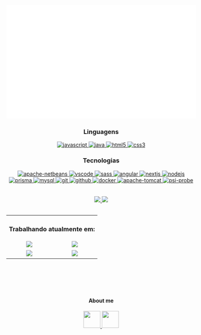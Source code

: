 <div align="center">
	<a href="https://github.com/DexDevLab/dexdevlab">
		<img src="src/banner.svg" width="1000" height="300"/>
    </a>
<div>
<div align="center">
	<h3>Linguagens</h3>
	<a href="https://developer.mozilla.org/en-US/docs/Web/JavaScript">
        <img 
			width="45em"
  			height="45em"
			src="https://cdn.jsdelivr.net/gh/devicons/devicon/icons/javascript/javascript-original.svg" 
			alt="javascript"/>
    	</a>
    <a href="https://www.java.com">
        <img 
			width="45em"
  			height="45em"
			src="https://www.svgrepo.com/show/184143/java.svg" 
			alt="java"/>
    	</a>
	<a href="https://developer.mozilla.org/pt-BR/docs/Web/HTML">
        <img
			width="45em"
  			height="45em"
			src="https://cdn.jsdelivr.net/gh/devicons/devicon/icons/html5/html5-plain.svg" 
			alt="html5"/>
    </a>
    <a href="https://developer.mozilla.org/pt-BR/docs/Web/CSS">
    	<img 
			width="45em"
  			height="45em"
			src="https://cdn.jsdelivr.net/gh/devicons/devicon/icons/css3/css3-plain.svg" 
			alt="css3"/>
    </a>
	<br>
	<h3>Tecnologias</h3>
	<a href="https://netbeans.apache.org">
		<img 
			width="45em"
  			height="45em"
			src="https://upload.wikimedia.org/wikipedia/commons/thumb/9/98/Apache_NetBeans_Logo.svg/640px-Apache_NetBeans_Logo.svg.png" 
			alt="apache-netbeans"/>
	</a>
    <a href="https://code.visualstudio.com/">
        <img 
			width="45em"
  			height="45em"
			src="https://cdn.jsdelivr.net/gh/devicons/devicon/icons/vscode/vscode-original.svg" 
			alt="vscode" />
    </a>
    <a href="https://sass-lang.com">
        <img 
			width="45em"
  			height="45em"
			src="https://www.svgrepo.com/show/349502/sass.svg" 
			alt="sass"/>
    </a>
    <a href="https://angular.io">
    	<img 
			width="45em"
  			height="45em"
			src="https://www.svgrepo.com/show/353396/angular-icon.svg" 
			alt="angular"/>
    </a>
    <a href="https://nextjs.org/">
    	<img 
			width="45em"
  			height="45em"
			src="https://www.rlogical.com/wp-content/uploads/2021/08/Rlogical-Blog-Images-thumbnail.png" 
			alt="nextjs"/>
    </a>
    <a href="https://nodejs.org">
        <img 
			width="45em"
  			height="45em"
			src="https://cdn.jsdelivr.net/gh/devicons/devicon/icons/nodejs/nodejs-original.svg" 
			alt="nodejs"/>
    </a>
    <a href="https://www.prisma.io">
        <img 
			width="45em"
  			height="45em"
			src="https://cdn.changelog.com/uploads/icons/topics/3L8/icon_large.png?v=63693703596" 
			alt="prisma"/>
    </a>
    <a href="https://www.mysql.com">
        <img 
			width="45em"
  			height="45em"
			src="https://styles.redditmedia.com/t5_2qm6k/styles/communityIcon_dhjr6guc03x51.png" 
			alt="mysql"/>
    </a>
    <a href="https://git-scm.com/">
        <img 
			width="45em"
  			height="45em"
			src="https://cdn.jsdelivr.net/gh/devicons/devicon/icons/git/git-original.svg" 
			alt="git"/>
    </a>
    <a href="https://github.com">
        <img 
			width="45em"
  			height="45em"
			src="https://www.svgrepo.com/show/94698/github.svg" 
			alt="github"/>
    </a>
    <a href="https://www.docker.com">
        <img 
			width="45em"
  			height="45em"
			src="https://www.svgrepo.com/show/353659/docker-icon.svg" 
			alt="docker"/>
    </a>
	<a href="https://tomcat.apache.org">
        <img 
			width="45em"
  			height="45em"
			src="https://www.svgrepo.com/show/354454/tomcat.svg" 
			alt="apache-tomcat"/>
    </a>
	<a href="https://github.com/psi-probe/psi-probe">
        <img 
			width="45em"
  			height="45em"
			src="https://psi-probe.github.io/psi-probe/images/psi-probe-banner.jpg" 
			alt="psi-probe"/>
	</a>
<div>
<br><br>
<div align="center">
<a href="https://github.com/dexdevlab">
    <img 
		height="150em"
		src="https://github-readme-stats.vercel.app/api?username=dexdevlab&show_icons=true&include_all_commits=true&count_private=true&bg_color=30,10041f,83708c&title_color=fff&text_color=fff"/>
</a>
<a href="https://github.com/dexdevlab">
    <img 
		height="150em"
		src="https://github-readme-stats.vercel.app/api/top-langs/?username=dexdevlab&show_icons=true&include_all_commits=true&count_private=true&layout=compact&bg_color=30,83708c,10041f&title_color=fff&text_color=fff"/>
</a>
</div>
<div align="center">
<br>
	<table>
		<tr>
			<th colspan=2>
			<h3>Trabalhando atualmente em:</h3>
		</th>
		</tr>
		<tr>
			<td align="center">
			<a href="https://github.com/DexDevLab/flem-ppe-frontend">
    <img 
		height="120em"
		src="https://github-readme-stats.vercel.app/api/pin/?username=DexDevLab&repo=flem-ppe-frontend&bg_color=30,5f5066,10041f&title_color=000&text_color=fff"/>
				</a></td>
			<td align="center">
			<a href="https://github.com/DexDevLab/flem-ppe-backend">
    <img 
		height="120em"
		src="https://github-readme-stats.vercel.app/api/pin/?username=DexDevLab&repo=flem-ppe-backend&bg_color=30,5f5066,10041f&title_color=000&text_color=fff"/>
</a></td>
		</tr>
		<tr>
			<td align="center">
			<a href="https://github.com/DexDevLab/flem-bd-dominio-api">
    <img 
		height="120em"
		src="https://github-readme-stats.vercel.app/api/pin/?username=DexDevLab&repo=flem-bd-dominio-api&bg_color=30,5f5066,10041f&title_color=000&text_color=fff"/>
				</a></td>
				<td align="center">
			<a href="https://github.com/DexDevLab/dcl-auth-api">
    <img 
		height="100em"
		src="https://github-readme-stats.vercel.app/api/pin/?username=DexDevLab&repo=dcl-auth-api&bg_color=30,5f5066,10041f&title_color=000&text_color=fff"/>
			</a></td>
		</tr>
	</table>
</div>
<br><br><br><br>
<h4>About me</h4>
<div align="center">
    	<a href="https://www.instagram.com/ei_dex/">
    	<img 
		width="45em"
  		height="45em"
		src="https://www.svgrepo.com/show/111199/instagram.svg" />
	</a>
	<a href="https://www.linkedin.com/in/daniel-augusto-almeida/">
    	<img 
		width="45em"
  		height="45em"
		src="https://www.svgrepo.com/show/205292/linkedin.svg" />
	</a>
</div>
<!-- Version:
v4.3.0.220325 -->
